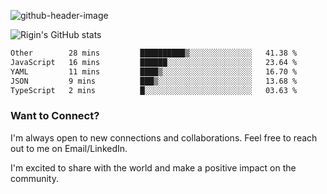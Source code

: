 
![github-header-image](https://github.com/riginoommen/riginoommen/assets/3840244/889cae65-df55-4cda-86cc-bf21bf1f2e96)

![Rigin's GitHub stats](https://github-readme-stats.vercel.app/api?username=riginoommen\&show_icons=true\&show=reviews,discussions_started,discussions_answered,prs_merged,prs_merged_percentage)


<!--START_SECTION:waka-->

```txt
Other        28 mins         ██████████▒░░░░░░░░░░░░░░   41.38 %
JavaScript   16 mins         ██████░░░░░░░░░░░░░░░░░░░   23.64 %
YAML         11 mins         ████▒░░░░░░░░░░░░░░░░░░░░   16.70 %
JSON         9 mins          ███▒░░░░░░░░░░░░░░░░░░░░░   13.68 %
TypeScript   2 mins          █░░░░░░░░░░░░░░░░░░░░░░░░   03.63 %
```

<!--END_SECTION:waka-->

### Want to Connect?

I'm always open to new connections and collaborations. Feel free to reach out to me on Email/LinkedIn.

I'm excited to share with the world and make a positive impact on the community.
